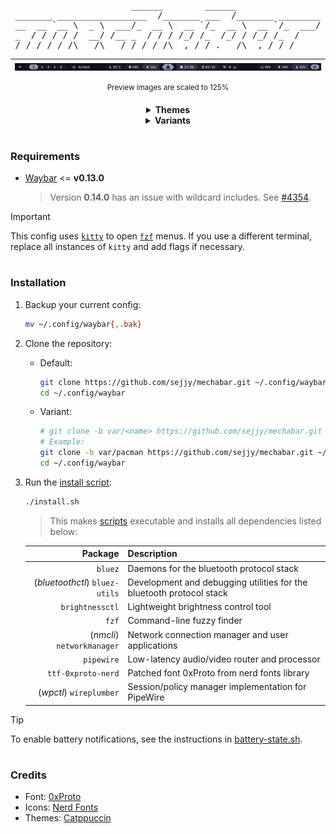 <div align="center">
<pre>
                      ______        ______                
_______ _________________  /_______ ___  /_______ ________
__  __ `__ \  _ \  ___/_  __ \  __ `/_  __ \  __ `/_  ___/
_  / / / / /  __/ /__ _  / / / /_/ /_  /_/ / /_/ /_  /    
/_/ /_/ /_/\___/\___/ /_/ /_/\__,_/ /_.___/\__,_/ /_/     
</pre>

| ![Catppuccin Mocha](assets/catppuccin-mocha.png) |
| :----------------------------------------------: |

   <sup>Preview images are scaled to 125%</sup>

   <details>
      <summary>
         <strong>Themes</strong>
      </summary>

   **<sub>Mocha</sub>**
| ![Catppuccin Mocha](assets/catppuccin-mocha.png) |
| :----------------------------------------------: |

   **<sub>Macchiato</sub>**
| ![Catppuccin Macchiato](assets/catppuccin-macchiato.png) |
| :------------------------------------------------------: |

   **<sub>Frappe</sub>**
| ![Catppuccin Frappe](assets/catppuccin-frappe.png) |
| :------------------------------------------------: |

   **<sub>Latte</sub>**
| ![Catppuccin Latte](assets/catppuccin-latte.png) |
| :----------------------------------------------: |

   </details>
   <details>
      <summary>
         <strong>Variants</strong>
      </summary>

   <sub><strong>pacman</strong> (Pac-Man)</sub>

| ![Pac-Man](assets/var-pacman.png) |
| :-------------------------------: |

   <sup>Also comes in 4 flavors</sup>

   <sub>More variants soon!</sub>

   </details>
</div>

#

### Requirements

- [Waybar](https://github.com/Alexays/Waybar) <= **v0.13.0**

  > Version **0.14.0** has an issue with wildcard includes. See [#4354](https://github.com/Alexays/Waybar/issues/4354).

> [!IMPORTANT]
> This config uses [`kitty`](https://github.com/kovidgoyal/kitty) to open [`fzf`](https://github.com/junegunn/fzf) menus.
> If you use a different terminal, replace all instances of `kitty` and add flags if necessary.

#

### Installation

1. Backup your current config:

   ```sh
   mv ~/.config/waybar{,.bak}
   ```

2. Clone the repository:

   - Default:

     ```sh
     git clone https://github.com/sejjy/mechabar.git ~/.config/waybar
     cd ~/.config/waybar
     ```

   - Variant:

     ```sh
     # git clone -b var/<name> https://github.com/sejjy/mechabar.git ~/.config/waybar
     # Example:
     git clone -b var/pacman https://github.com/sejjy/mechabar.git ~/.config/waybar
     cd ~/.config/waybar
     ```

3. Run the [install script](/install.sh):

   ```sh
   ./install.sh
   ```

   > This makes [scripts](/scripts/) executable and installs all dependencies listed below:

   |                        Package | Description                                                                   |
   | -----------------------------: | ----------------------------------------------------------------------------- |
   |                        `bluez` | Daemons for the bluetooth protocol stack<tr></tr>                             |
   | (_bluetoothctl_) `bluez-utils` | Development and debugging utilities for the bluetooth protocol stack<tr></tr> |
   |                `brightnessctl` | Lightweight brightness control tool<tr></tr>                                  |
   |                          `fzf` | Command-line fuzzy finder<tr></tr>                                            |
   |     (_nmcli_) `networkmanager` | Network connection manager and user applications<tr></tr>                     |
   |                     `pipewire` | Low-latency audio/video router and processor<tr></tr>                         |
   |             `ttf-0xproto-nerd` | Patched font 0xProto from nerd fonts library<tr></tr>                         |
   |        (_wpctl_) `wireplumber` | Session/policy manager implementation for PipeWire                            |

> [!TIP]
> To enable battery notifications, see the instructions in [battery-state.sh](/scripts/battery-state.sh#L5-L12).

#

### Credits

- Font: [0xProto](https://github.com/0xType/0xProto)
- Icons: [Nerd Fonts](https://github.com/ryanoasis/nerd-fonts)
- Themes: [Catppuccin](https://github.com/catppuccin/waybar)
